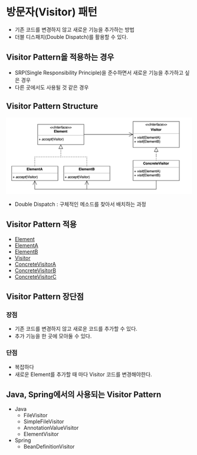 # 방문자(Visitor) 패턴
- 기존 코드를 변경하지 않고 새로운 기능을 추가하는 방법
- 더블 디스패치(Double Dispatch)를 활용할 수 있다.

## Visitor Pattern을 적용하는 경우
- SRP(Single Responsibility Principle)을 준수하면서 새로운 기능을 추가하고 싶은 경우
- 다른 곳에서도 사용될 것 같은 경우

## Visitor Pattern Structure
![Visitor.png](Visitor.png)
- Double Dispatch : 구체적인 메소드를 찾아서 배치하는 과정

## Visitor Pattern 적용
- [Element](simple%2FShape.java)
- [ElementA](simple%2FPhone.java)
- [ElementB](simple%2FWatch.java)
- [Visitor](simple%2FDevice.java)
- [ConcreteVisitorA](simple%2FCircle.java)
- [ConcreteVisitorB](simple%2FRectangle.java)
- [ConcreteVisitorC](simple%2FTriangle.java)

## Visitor Pattern 장단점
### 장점
- 기존 코드를 변경하지 않고 새로운 코드를 추가할 수 있다.
- 추가 기능을 한 곳에 모아둘 수 있다.
### 단점
- 복잡하다
- 새로운 Element를 추가할 때 마다 Visitor 코드를 변경해야한다.

## Java, Spring에서의 사용되는 Visitor Pattern
- Java
  - FileVisitor
  - SimpleFileVisitor
  - AnnotationValueVisitor
  - ElementVisitor
- Spring
  - BeanDefinitionVisitor